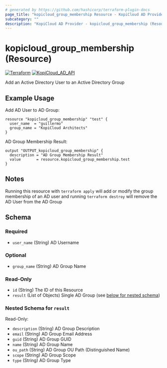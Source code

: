 ```yaml
---
# generated by https://github.com/hashicorp/terraform-plugin-docs
page_title: "kopicloud_group_membership Resource - KopiCloud AD Provider"
subcategory: ""
description: "KopiCloud AD Provider - kopicloud_group_membership (Resource)"
---
```


# kopicloud_group_membership (Resource)
[![Terraform](https://img.shields.io/badge/terraform-v1.3+-blue.svg)](https://www.terraform.io/downloads.html) 
[![KopiCloud_AD_API](https://img.shields.io/badge/kopiCloud_ad-v1.0+-blueviolet.svg)](https://www.kopicloud-ad-api.com)

Add an Active Directory User to an Active Directory Group

## Example Usage

Add AD User to AD Group:
```
resource "kopicloud_group_membership" "test" {
  user_name  = "guillermo"
  group_name = "KopiCloud Architects"
}
```

AD Group Membership Result:
```
output "OUTPUT_kopicloud_group_membership" {
  description = "AD Group Membership Result"
  value       = resource.kopicloud_group_membership.test
}
```

## Notes

Running this resource with `terraform apply` will add or modify the group membership of an AD user and running `terraform destroy` will remove the AD User from the AD Group

<!-- schema generated by tfplugindocs -->
## Schema

### Required

- `user_name` (String) AD Username

### Optional

- `group_name` (String) AD Group Name

### Read-Only

- `id` (String) The ID of this Resource
- `result` (List of Objects) Single AD Group (see [below for nested schema](#nestedatt--result))

<a id="nestedatt--result"></a>
### Nested Schema for `result`

Read-Only:

- `description` (String) AD Group Description
- `email` (String) AD Group Email Address
- `guid` (String) AD Group GUID
- `name` (String) AD Group Name
- `ou_path` (String) AD Group OU Path (Distinguished Name)
- `scope` (String) AD Group Scope
- `type` (String) AD Group Type 
